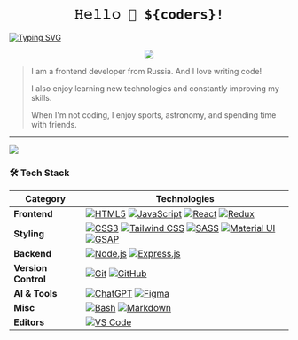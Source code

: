 <h1 align="center" title="...and I'm happy to see you here :)">
  <code> 𝙷𝚎𝚕𝚕𝚘 👋 ${coders}! </code>
</h1>

[![Typing SVG](https://readme-typing-svg.herokuapp.com?font=Fira+Code&duration=3000&pause=200&color=59F733&width=435&lines=Welcome+to+my+GitHub+%F0%9F%98%8E;Nice+to+see+you+here!+%F0%9F%91%80)](https://git.io/typing-svg)

<div align='center'><img src='https://media0.giphy.com/media/v1.Y2lkPTc5MGI3NjExYTdxZW55Z3ZpNjYwd3o5ZGF2OTlveHZucDh2NzZuMTl6NmVnY291ayZlcD12MV9pbnRlcm5hbF9naWZfYnlfaWQmY3Q9Zw/f3iwJFOVOwuy7K6FFw/giphy.gif'/></div>


> I am a frontend developer from Russia. And I love writing code!  
>  
> I also enjoy learning new technologies and constantly improving my skills.  
>  
> When I'm not coding, I enjoy sports, astronomy, and spending time with friends.

---

![](https://komarev.com/ghpvc/?username=nifontosv&color=green)

### 🛠 Tech Stack  

| **Category**  | **Technologies**  |
|--------------|------------------|
| **Frontend** |   [![HTML5](https://img.shields.io/static/v1?label=&message=HTML5&color=E34F26&logo=html5&logoColor=FFFFFF)](https://html.spec.whatwg.org/) [![JavaScript](https://img.shields.io/static/v1?label=&message=JavaScript&color=F7DF1E&logo=javascript&logoColor=000000)](https://developer.mozilla.org/en-US/docs/Web/JavaScript)   [![React](https://img.shields.io/static/v1?label=&message=React&color=61DAFB&logo=react&logoColor=FFFFFF)](https://react.dev/) [![Redux](https://img.shields.io/badge/redux-%23764ABC?logo=redux)](https://redux.js.org/) |
| **Styling**  | [![CSS3](https://img.shields.io/static/v1?label=&message=CSS3&color=1572B6&logo=css3&logoColor=FFFFFF)](https://developer.mozilla.org/en-US/docs/Web/CSS)  [![Tailwind CSS](https://img.shields.io/static/v1?label=&message=TailwindCSS&color=06B6D4&logo=tailwindcss&logoColor=FFFFFF)](https://tailwindcss.com/) [![SASS](https://img.shields.io/static/v1?label=&message=SASS&color=CC6699&logo=sass&logoColor=FFFFFF)](https://sass-lang.com/) [![Material UI](https://img.shields.io/static/v1?label=&message=MUI&color=007FFF&logo=mui&logoColor=FFFFFF)](https://mui.com/) [![GSAP](https://img.shields.io/static/v1?label=&message=GSAP&color=88CE02&logo=greensock&logoColor=FFFFFF)](https://greensock.com/)  |
| **Backend**  | [![Node.js](https://img.shields.io/static/v1?label=&message=Node.js&color=339933&logo=nodedotjs&logoColor=FFFFFF)](https://nodejs.org/) [![Express.js](https://img.shields.io/static/v1?label=&message=Express.js&color=000000&logo=express&logoColor=FFFFFF)](https://expressjs.com/) |
| **Version Control** | [![Git](https://img.shields.io/static/v1?label=&message=Git&color=F05032&logo=git&logoColor=FFFFFF)](https://git-scm.com/) [![GitHub](https://img.shields.io/static/v1?label=&message=GitHub&color=181717&logo=github&logoColor=FFFFFF)](https://github.com/) |
| **AI & Tools** | [![ChatGPT](https://img.shields.io/static/v1?label=&message=ChatGPT&color=00A67E&logo=openai&logoColor=FFFFFF)](https://openai.com/) [![Figma](https://img.shields.io/static/v1?label=&message=Figma&color=F24E1E&logo=figma&logoColor=FFFFFF)](https://www.figma.com/) |
| **Misc**     | [![Bash](https://img.shields.io/static/v1?label=&message=Bash&color=4EAA25&logo=gnubash&logoColor=FFFFFF)](https://www.gnu.org/software/bash/) [![Markdown](https://img.shields.io/static/v1?label=&message=Markdown&color=000000&logo=markdown&logoColor=FFFFFF)](https://www.markdownguide.org/) |
| **Editors**  | [![VS Code](https://img.shields.io/static/v1?label=&message=VS%20Code&color=9013FE&logo=visualstudiocode&logoColor=FFFFFF)](https://code.visualstudio.com/) |
